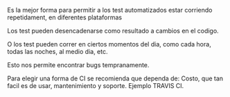 Es la mejor forma para permitir a los test automatizados estar corriendo repetidament, en diferentes plataformas

Los test pueden desencadenarse como resultado a cambios en el codigo.

O los test pueden correr en ciertos momentos del dia, como cada hora, todas las noches, al medio dia, etc.

Esto nos permite encontrar bugs tempranamente.

Para elegir una forma de CI se recomienda que dependa de:
Costo, que tan facil es de usar, mantenimiento y soporte.
Ejemplo TRAVIS CI.

